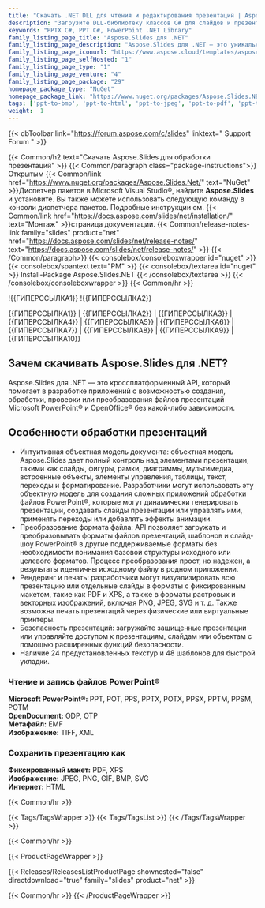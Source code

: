 ```yaml
---
title: "Скачать .NET DLL для чтения и редактирования презентаций | Aspose.Слайды"
description: "Загрузите DLL-библиотеку классов C# для слайдов и презентаций PowerPoint® и OpenOffice®, которая работает с DOM, преобразованием, визуализацией, печатью и безопасностью через .NET API."
keywords: "PPTX C#, PPT C#, PowerPoint .NET Library"
family_listing_page_title: "Aspose.Slides для .NET"
family_listing_page_description: "Aspose.Slides для .NET — это уникальный API для обработки презентаций, который позволяет любому приложению .NET читать, писать, изменять и преобразовывать презентации PowerPoint. Будучи автономным API, Aspose.Slides для .NET не требует Microsoft PowerPoint или Office Automation."
family_listing_page_iconurl: "https://www.aspose.cloud/templates/aspose/App_Themes/V3/images/slides/272x272/aspose_slides-for-net-min.png"
family_listing_page_selfHosted: "1"
family_listing_page_type: "1"
family_listing_page_venture: "4"
family_listing_page_package: "29"
homepage_package_type: "NuGet"
homepage_package_link: "https://www.nuget.org/packages/Aspose.Slides.NET/"
tags: ['ppt-to-bmp', 'ppt-to-html', 'ppt-to-jpeg', 'ppt-to-pdf', 'ppt-to-png', 'ppt-to-svg', 'ppt-to-image','presentation-to-bmp', 'presentation-to-html', 'presentation-to-jpeg', 'presentation-to-pdf', 'presentation-to-png', 'presentation-to-svg', 'presentation-to-image', 'pptx-to-bmp', 'pptx-to-html', 'pptx-to-jpeg', 'pptx-to-pdf', 'pptx-to-png', 'pptx-to-svg', 'pptx-to-image', 'ppt-to-pptx', 'powerpoint-to-pdf', 'pptx-to-tiff', 'powerpoint-to-xps', 'pptx-to-xps', 'powerpoint-to-tiff', 'powerpoint-to-html', 'slide-to-html']
weight:  1
---
```


{{< dbToolbar link="https://forum.aspose.com/c/slides" linktext=" Support Forum " >}}

{{< Common/h2 text="Скачать Aspose.Slides для обработки презентаций"  >}}
{{< Common/paragraph class="package-instructions">}}
Открытым
{{< Common/link href="https://www.nuget.org/packages/Aspose.Slides.Net/" text="NuGet"  >}}Диспетчер пакетов в Microsoft Visual Studio®, найдите <b>Aspose.Slides</b> и установите. Вы также можете использовать следующую команду в консоли диспетчера пакетов. Подробные инструкции см.
{{< Common/link href="https://docs.aspose.com/slides/net/installation/" text="Монтаж"  >}}страница документации.
{{< Common/release-notes-link family="slides" product="net" href="https://docs.aspose.com/slides/net/release-notes/" text="https://docs.aspose.com/slides/net/release-notes/"  >}}
{{< /Common/paragraph>}}
{{< consolebox/consoleboxwrapper id="nuget" >}}
       {{< consolebox/spantext text="PM" >}}
       {{< consolebox/textarea id="nuget" >}} Install-Package Aspose.Slides.NET {{< /consolebox/textarea >}}
{{< /consolebox/consoleboxwrapper >}}
{{< Common/hr >}}

!{{ГИПЕРССЫЛКА1}} !{{ГИПЕРССЫЛКА2}}

{{ГИПЕРССЫЛКА1}} | {{ГИПЕРССЫЛКА2}} | {{ГИПЕРССЫЛКА3}} | {{ГИПЕРССЫЛКА4}} | {{ГИПЕРССЫЛКА5}} | {{ГИПЕРССЫЛКА6}} | {{ГИПЕРССЫЛКА7}} | {{ГИПЕРССЫЛКА8}} | {{ГИПЕРССЫЛКА9}} | {{ГИПЕРССЫЛКА10}}

## Зачем скачивать Aspose.Slides для .NET?

Aspose.Slides для .NET — это кроссплатформенный API, который помогает в разработке приложений с возможностью создания, обработки, проверки или преобразования файлов презентаций Microsoft PowerPoint® и OpenOffice® без какой-либо зависимости.

## Особенности обработки презентаций

- Интуитивная объектная модель документа: объектная модель Aspose.Slides дает полный контроль над элементами презентации, такими как слайды, фигуры, рамки, диаграммы, мультимедиа, встроенные объекты, элементы управления, таблицы, текст, переходы и форматирование. Разработчики могут использовать эту объектную модель для создания сложных приложений обработки файлов PowerPoint®, которые могут динамически генерировать презентации, создавать слайды презентации или управлять ими, применять переходы или добавлять эффекты анимации.
- Преобразование формата файла: API позволяет загружать и преобразовывать форматы файлов презентаций, шаблонов и слайд-шоу PowerPoint® в другие поддерживаемые форматы без необходимости понимания базовой структуры исходного или целевого форматов. Процесс преобразования прост, но надежен, а результаты идентичны исходному файлу в родном приложении.
- Рендеринг и печать: разработчики могут визуализировать всю презентацию или отдельные слайды в форматы с фиксированным макетом, такие как PDF и XPS, а также в форматы растровых и векторных изображений, включая PNG, JPEG, SVG и т. д. Также возможна печать презентаций через физические или виртуальные принтеры.
- Безопасность презентаций: загружайте защищенные презентации или управляйте доступом к презентациям, слайдам или объектам с помощью расширенных функций безопасности.
- Наличие 24 предустановленных текстур и 48 шаблонов для быстрой укладки.

### Чтение и запись файлов PowerPoint®

**Microsoft PowerPoint®:** PPT, POT, PPS, PPTX, POTX, PPSX, PPTM, PPSM, POTM\
**OpenDocument:** ODP, OTP\
**Метафайл:** EMF\
**Изображение:** TIFF, XML

### Сохранить презентацию как

**Фиксированный макет:** PDF, XPS\
**Изображение:** JPEG, PNG, GIF, BMP, SVG\
**Интернет:** HTML

{{< Common/hr >}}

{{< Tags/TagsWrapper >}}
 {{< Tags/TagsList >}}
{{< /Tags/TagsWrapper >}}

{{< Common/hr >}}

{{< ProductPageWrapper >}}
<!-- ReleasesListProductPage-->
   {{< Releases/ReleasesListProductPage shownested="false"  directdownload="true" family="slides" product="net" >}}
<!-- /ReleasesListProductPage-->
{{< Common/hr >}}
{{< /ProductPageWrapper >}}

